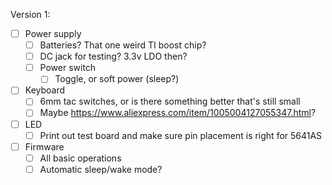 Version 1:
 - [ ] Power supply
	- [ ] Batteries? That one weird TI boost chip?
	- [ ] DC jack for testing? 3.3v LDO then?
	- [ ] Power switch
		- [ ] Toggle, or soft power (sleep?)
 - [ ] Keyboard
	- [ ] 6mm tac switches, or is there something better that's still small
	- [ ] Maybe https://www.aliexpress.com/item/1005004127055347.html?
 - [ ] LED
 	- [ ] Print out test board and make sure pin placement is right for 5641AS
 - [ ] Firmware
	- [ ] All basic operations
	- [ ] Automatic sleep/wake mode?
